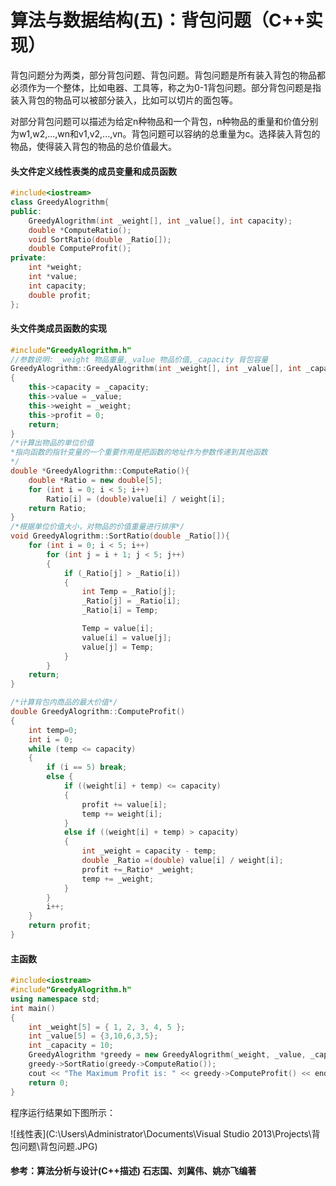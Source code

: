 # 算法与数据结构(五)：背包问题（C++实现）

背包问题分为两类，部分背包问题、背包问题。背包问题是所有装入背包的物品都必须作为一个整体，比如电器、工具等，称之为0-1背包问题。部分背包问题是指装入背包的物品可以被部分装入，比如可以切片的面包等。

对部分背包问题可以描述为给定n种物品和一个背包，n种物品的重量和价值分别为w1,w2,...,wn和v1,v2,...,vn。背包问题可以容纳的总重量为c。选择装入背包的物品，使得装入背包的物品的总价值最大。

#### 头文件定义线性表类的成员变量和成员函数

```c++
#include<iostream>
class GreedyAlogrithm{
public:
	GreedyAlogrithm(int _weight[], int _value[], int capacity);
	double *ComputeRatio();
	void SortRatio(double _Ratio[]);
	double ComputeProfit();
private:
	int *weight;
	int *value;
	int capacity;
	double profit;
};
```

#### 头文件类成员函数的实现

```c++
#include"GreedyAlogrithm.h"
//参数说明: _weight 物品重量,_value 物品价值,_capacity 背包容量
GreedyAlogrithm::GreedyAlogrithm(int _weight[], int _value[], int _capacity)
{
	this->capacity = _capacity;
	this->value = _value;
	this->weight = _weight;
	this->profit = 0;
	return;
}
/*计算出物品的单位价值
*指向函数的指针变量的一个重要作用是把函数的地址作为参数传递到其他函数
*/
double *GreedyAlogrithm::ComputeRatio(){
	double *Ratio = new double[5];
	for (int i = 0; i < 5; i++)
		Ratio[i] = (double)value[i] / weight[i];
	return Ratio;
}
/*根据单位价值大小，对物品的价值重量进行排序*/
void GreedyAlogrithm::SortRatio(double _Ratio[]){
	for (int i = 0; i < 5; i++)
		for (int j = i + 1; j < 5; j++)
		{
			if (_Ratio[j] > _Ratio[i])
			{
				int Temp = _Ratio[j];
				_Ratio[j] = _Ratio[i];
				_Ratio[i] = Temp;

				Temp = value[i];
				value[i] = value[j];
				value[j] = Temp;
			}
		}
	return;
}

/*计算背包内商品的最大价值*/
double GreedyAlogrithm::ComputeProfit()
{
	int temp=0;
	int i = 0;
	while (temp <= capacity)
	{
		if (i == 5) break;
		else {
			if ((weight[i] + temp) <= capacity)
			{
				profit += value[i];
				temp += weight[i];
			}
			else if ((weight[i] + temp) > capacity)
			{
				int _weight = capacity - temp;
				double _Ratio =(double) value[i] / weight[i];
				profit +=_Ratio* _weight;
				temp += _weight;
			}
		}
		i++;
	}
	return profit;
}
```

#### 主函数

```c++
#include<iostream>
#include"GreedyAlogrithm.h"
using namespace std;
int main()
{
	int _weight[5] = { 1, 2, 3, 4, 5 };
	int _value[5] = {3,10,6,3,5};
	int _capacity = 10;
	GreedyAlogrithm *greedy = new GreedyAlogrithm(_weight, _value, _capacity);
	greedy->SortRatio(greedy->ComputeRatio());
	cout << "The Maximum Profit is: " << greedy->ComputeProfit() << endl;
	return 0;
}
```

程序运行结果如下图所示：

![线性表](C:\Users\Administrator\Documents\Visual Studio 2013\Projects\背包问题\背包问题.JPG)

#### 参考：算法分析与设计(C++描述) 石志国、刘冀伟、姚亦飞编著